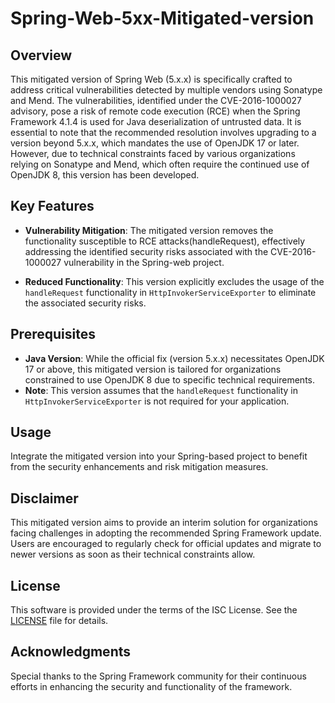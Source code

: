 # Spring-Web-5xx-Mitigated-version

## Overview
This mitigated version of Spring Web (5.x.x) is specifically crafted to address critical vulnerabilities detected by multiple vendors using Sonatype and Mend. The vulnerabilities, identified under the CVE-2016-1000027 advisory, pose a risk of remote code execution (RCE) when the Spring Framework 4.1.4 is used for Java deserialization of untrusted data. It is essential to note that the recommended resolution involves upgrading to a version beyond 5.x.x, which mandates the use of OpenJDK 17 or later. However, due to technical constraints faced by various organizations relying on Sonatype and Mend, which often require the continued use of OpenJDK 8, this version has been developed.

## Key Features
- **Vulnerability Mitigation**: The mitigated version removes the functionality susceptible to RCE attacks(handleRequest), effectively addressing the identified security risks associated with the CVE-2016-1000027 vulnerability in the Spring-web project.

- **Reduced Functionality**: This version explicitly excludes the usage of the `handleRequest` functionality in `HttpInvokerServiceExporter` to eliminate the associated security risks.

## Prerequisites
- **Java Version**: While the official fix (version 5.x.x) necessitates OpenJDK 17 or above, this mitigated version is tailored for organizations constrained to use OpenJDK 8 due to specific technical requirements.
- **Note**: This version assumes that the `handleRequest` functionality in `HttpInvokerServiceExporter` is not required for your application.
   
## Usage
Integrate the mitigated version into your Spring-based project to benefit from the security enhancements and risk mitigation measures.

## Disclaimer
This mitigated version aims to provide an interim solution for organizations facing challenges in adopting the recommended Spring Framework update. Users are encouraged to regularly check for official updates and migrate to newer versions as soon as their technical constraints allow.

## License
This software is provided under the terms of the ISC License. See the [LICENSE](LICENSE) file for details.

## Acknowledgments
Special thanks to the Spring Framework community for their continuous efforts in enhancing the security and functionality of the framework.
